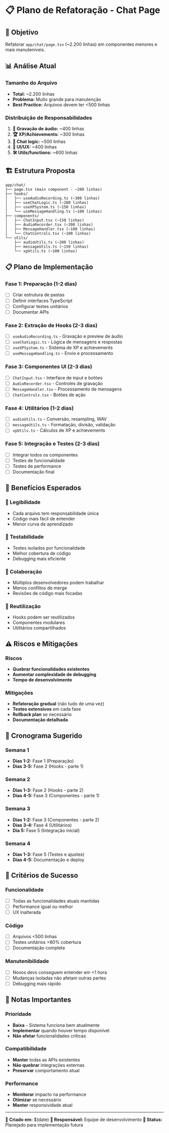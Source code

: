 # 📋 Plano de Refatoração - Chat Page

## 🎯 Objetivo
Refatorar `app/chat/page.tsx` (~2.200 linhas) em componentes menores e mais manuteníveis.

## 📊 Análise Atual

### Tamanho do Arquivo
- **Total:** ~2.200 linhas
- **Problema:** Muito grande para manutenção
- **Best Practice:** Arquivos devem ter <500 linhas

### Distribuição de Responsabilidades
1. **🎤 Gravação de áudio:** ~400 linhas
2. **🏆 XP/Achievements:** ~300 linhas  
3. **💬 Chat logic:** ~500 linhas
4. **📱 UI/UX:** ~400 linhas
5. **🛠️ Utils/functions:** ~600 linhas

## 🏗️ Estrutura Proposta

```
app/chat/
├── page.tsx (main component - ~200 linhas)
├── hooks/
│   ├── useAudioRecording.ts (~300 linhas)
│   ├── useChatLogic.ts (~200 linhas)
│   ├── useXPSystem.ts (~150 linhas)
│   └── useMessageHandling.ts (~100 linhas)
├── components/
│   ├── ChatInput.tsx (~150 linhas)
│   ├── AudioRecorder.tsx (~200 linhas)
│   ├── MessageHandler.tsx (~100 linhas)
│   └── ChatControls.tsx (~100 linhas)
└── utils/
    ├── audioUtils.ts (~200 linhas)
    ├── messageUtils.ts (~150 linhas)
    └── xpUtils.ts (~100 linhas)
```

## 📋 Plano de Implementação

### Fase 1: Preparação (1-2 dias)
- [ ] Criar estrutura de pastas
- [ ] Definir interfaces TypeScript
- [ ] Configurar testes unitários
- [ ] Documentar APIs

### Fase 2: Extração de Hooks (2-3 dias)
- [ ] `useAudioRecording.ts` - Gravação e preview de áudio
- [ ] `useChatLogic.ts` - Lógica de mensagens e respostas
- [ ] `useXPSystem.ts` - Sistema de XP e achievements
- [ ] `useMessageHandling.ts` - Envio e processamento

### Fase 3: Componentes UI (2-3 dias)
- [ ] `ChatInput.tsx` - Interface de input e botões
- [ ] `AudioRecorder.tsx` - Controles de gravação
- [ ] `MessageHandler.tsx` - Processamento de mensagens
- [ ] `ChatControls.tsx` - Botões de ação

### Fase 4: Utilitários (1-2 dias)
- [ ] `audioUtils.ts` - Conversão, resampling, WAV
- [ ] `messageUtils.ts` - Formatação, divisão, validação
- [ ] `xpUtils.ts` - Cálculos de XP e achievements

### Fase 5: Integração e Testes (2-3 dias)
- [ ] Integrar todos os componentes
- [ ] Testes de funcionalidade
- [ ] Testes de performance
- [ ] Documentação final

## 🎯 Benefícios Esperados

### 📖 Legibilidade
- Cada arquivo tem responsabilidade única
- Código mais fácil de entender
- Menor curva de aprendizado

### 🧪 Testabilidade
- Testes isolados por funcionalidade
- Melhor cobertura de código
- Debugging mais eficiente

### 👥 Colaboração
- Múltiplos desenvolvedores podem trabalhar
- Menos conflitos de merge
- Revisões de código mais focadas

### 🔄 Reutilização
- Hooks podem ser reutilizados
- Componentes modulares
- Utilitários compartilhados

## ⚠️ Riscos e Mitigações

### Riscos
- **Quebrar funcionalidades existentes**
- **Aumentar complexidade de debugging**
- **Tempo de desenvolvimento**

### Mitigações
- **Refatoração gradual** (não tudo de uma vez)
- **Testes extensivos** em cada fase
- **Rollback plan** se necessário
- **Documentação detalhada**

## 📅 Cronograma Sugerido

### Semana 1
- **Dias 1-2:** Fase 1 (Preparação)
- **Dias 3-5:** Fase 2 (Hooks - parte 1)

### Semana 2
- **Dias 1-3:** Fase 2 (Hooks - parte 2)
- **Dias 4-5:** Fase 3 (Componentes - parte 1)

### Semana 3
- **Dias 1-2:** Fase 3 (Componentes - parte 2)
- **Dias 3-4:** Fase 4 (Utilitários)
- **Dia 5:** Fase 5 (Integração inicial)

### Semana 4
- **Dias 1-3:** Fase 5 (Testes e ajustes)
- **Dias 4-5:** Documentação e deploy

## 🚀 Critérios de Sucesso

### Funcionalidade
- [ ] Todas as funcionalidades atuais mantidas
- [ ] Performance igual ou melhor
- [ ] UX inalterada

### Código
- [ ] Arquivos <500 linhas
- [ ] Testes unitários >80% cobertura
- [ ] Documentação completa

### Manutenibilidade
- [ ] Novos devs conseguem entender em <1 hora
- [ ] Mudanças isoladas não afetam outras partes
- [ ] Debugging mais rápido

## 📝 Notas Importantes

### Prioridade
- **Baixa** - Sistema funciona bem atualmente
- **Implementar** quando houver tempo disponível
- **Não afetar** funcionalidades críticas

### Compatibilidade
- **Manter** todas as APIs existentes
- **Não quebrar** integrações externas
- **Preservar** comportamento atual

### Performance
- **Monitorar** impacto na performance
- **Otimizar** se necessário
- **Manter** responsividade atual

---

**📅 Criado em:** $(date)
**👤 Responsável:** Equipe de desenvolvimento
**🎯 Status:** Planejado para implementação futura 